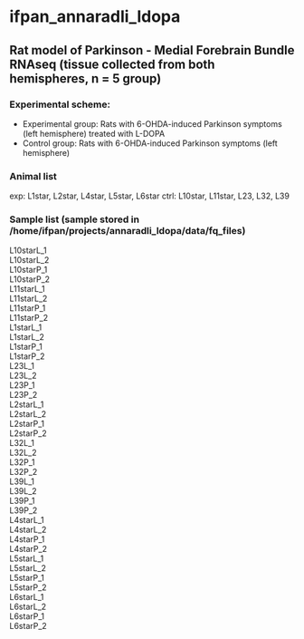 # ifpan_annaradli_ldopa

## Rat model of Parkinson - Medial Forebrain Bundle RNAseq (tissue collected from both hemispheres, n = 5 group)

### Experimental scheme:

* Experimental group: Rats with 6-OHDA-induced Parkinson symptoms (left hemisphere) treated with L-DOPA
* Control group: Rats with 6-OHDA-induced Parkinson symptoms (left hemisphere)

### Animal list 
exp: L1star, L2star, L4star, L5star, L6star
ctrl: L10star, L11star, L23, L32, L39

### Sample list (sample stored in /home/ifpan/projects/annaradli_ldopa/data/fq_files)

L10starL_1      
L10starL_2      
L10starP_1      
L10starP_2      
L11starL_1      
L11starL_2      
L11starP_1      
L11starP_2      
L1starL_1      
L1starL_2      
L1starP_1      
L1starP_2      
L23L_1      
L23L_2      
L23P_1      
L23P_2      
L2starL_1      
L2starL_2      
L2starP_1      
L2starP_2      
L32L_1      
L32L_2      
L32P_1      
L32P_2      
L39L_1      
L39L_2      
L39P_1      
L39P_2      
L4starL_1      
L4starL_2      
L4starP_1      
L4starP_2      
L5starL_1      
L5starL_2      
L5starP_1      
L5starP_2      
L6starL_1      
L6starL_2      
L6starP_1      
L6starP_2 

